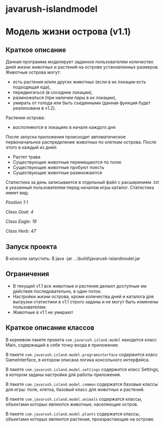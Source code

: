 # javarush-islandmodel
Модель жизни острова (v1.1)
========================
Краткое описание
-------------------------
Данная программа моделирует заданное пользователем количество дней жизни животных и растений на острове установленных размеров.
Животные острова могут:
- есть растения и/или других животных (если в их локации есть подходящая еда),
- передвигаться (в соседние локации),
- размножаться (при наличии пары в их локации),
- умирать от голода или быть съеденными (данная функция будет реализована в v1.2).

Растения острова:
- восполняются в локациях в начале каждого дня

После запуска приложения происходит автоматическое первоначальное распределение животных по клеткам острова.
После этого в каждый из дней:
- Растет трава
- Существующие животные перемещаются по полю
- Существующие животные пробуют поесть 
- Существующие животные размножаются

Статистика за день записывается в отдельный файл с расширением .txt в указанный пользователем перед началом игры каталог.
Статистика имеет вид:

*Position 1:1*

*Class Goat: 4*

*Class Eagle: 19*

*Class Herb: 47*


Запуск проекта
-------------------------
В консоли запустить:
$ java -jar ...\build\javarush-islandmodel.jar

Ограничения
------------------------
- В текущей v1.1 все животные и растения делают доступные им действия последовательно, в один поток.
- Настройки жизни острова, кроме количества дней и каталога для выгрузки статистики в v1.1 строго заданы и не могут быть изменены пользователем.
- Животные в v1.1 не умирают

Краткое описание классов
------------------------
В корневом пакете проекта `com.javarush.island.model` находится класс Main, содержащий в себе точку входа в приложение.

В пакете `com.javarush.island.model.programinterface` содержится класс GameInterface, в котором описана логика консольного интерфейса.

В пакете `com.javarush.island.model.settings` содержится класс Settings, в котором заданы настройки для работы приложения.

В пакете `com.javarush.island.model.common` содержатся базовые классы для игры: поле, клетка, базовый класс для животных и растений.

В пакете `com.javarush.island.model.animals` содержатся классы, объектами которых являются животные, населяющие остров.

В пакете `com.javarush.island.model.plants` содержатся классы, объектами которых являются растения, произрастающие на острове.